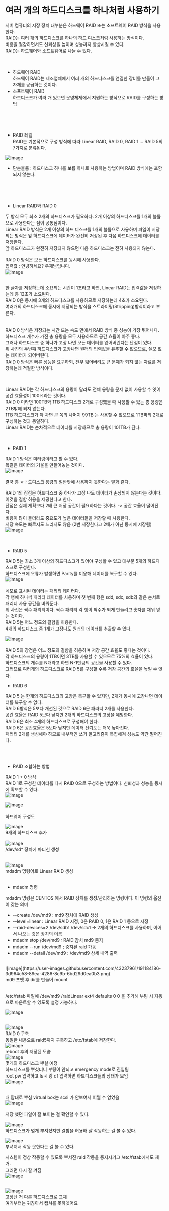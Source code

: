<h1> 여러 개의 하드디스크를 하나처럼 사용하기 </h1>

서버 컴퓨터의 저장 장치 대부분은 하드웨어 RAID 또는 소프트웨어 RAID 방식을 사용한다. <br>
RAID는 여러 개의 하드디스크를 하나의 하드 디스크처럼 사용하는 방식이다. <br> 
비용을 절감하면서도 신뢰성을 높이며 성능까지 향상시킬 수 있다. <br>
RAID는 하드웨어와 소프트웨어로 나눌 수 있다. <br>
<br><br> 

* 하드웨어 RAID <br>
하드웨어 RAID는 제조업체에서 여러 개의 하드디스크를 연결한 장비를 만들어 그 자체를 공급하는 것이다. <br> 
* 소프트웨어 RAID <br> 
하드디스크가 여러 개 있으면 운영체제에서 지원하는 방식으로 RAID를 구성하는 방법

<br><br><br>

* RAID 레벨 <br> 
RAID는 기본적으로 구성 방식에 따라 Linear RAID, RAID 0, RAID 1 ... RAID 5의 7가지로 분류된다. <br> 

![image](https://user-images.githubusercontent.com/43237961/190187844-164b0d83-e25b-4db6-b84f-d89271ec0b39.png)  <br>
* 단순볼륨 : 하드디스크 하나를 보륨 하나로 사용하는 방법이며 RAID 방식에는 포함되지 않는다. <br> 

<br><br><br>

* Linear RAID와 RAID 0 <br> 

두 방식 모두 최소 2개의 하드디스크가 필요하다. 2개 이상의 하드디스크를 1개의 볼륨으로 사용한다는 점이 공통점이다. <br> 
Linear RAID 방식은 2개 이상의 하드 디스크를 1개의 볼륨으로 사용하며 파일이 저장되는 방식은 앞 하드디스크에 데이터가 완전히 저장된 후 다음 하드디스크에 데이터를 저장한다. <br> 
앞 하드디스크가 완전히 저장되지 않으면 다음 하드디스크는 전혀 사용되지 않는다. <br> 
<br> 
RAID 0 방식은 모든 하드디스크를 동시에 사용한다. <br> 
입력값 : 안녕하세요? 우재남입니다. <br> 
![image](https://user-images.githubusercontent.com/43237961/190188983-3d0b5428-8b55-4c80-b218-2304cd089629.png) <br><br> 

한 글자를 저장하는데 소요되는 시간이 1초라고 하면, Linear RAID는 입력값을 저장하는데 총 12초가 소요된다. <br> 
RAID 0은 동시에 3개의 하드디스크를 사용하므로 저장하는데 4초가 소요된다. <br>
여러개의 하드디스크에 동시에 저장되는 방식을 스트라이핑(Stripping)방식이라고 부른다. 
<br><br><br>
RAID 0 방식은 저장되는 시간 또는 속도 면에서 RAID 방식 중 성능이 가장 뛰어나다. <br>
하드디스크 개수가 가진 총 용량을 모두 사용하므로 공간 효율이 아주 좋다. <br> 
그러나 하드디스크 중 하나가 고장 나면 모든 데이터를 잃어버린다는 단점이 있다. <br> 
위 사진의 두번쨰 하드디스크가 고장나면 원래의 입력값을 유추할 수 없으므로, 쓸모 없는 데이터가 되어버린다. <br> 
RAID 0 방식은 빠른 성능을 요구하되, 전부 잃어버려도 큰 문제가 되지 않는 자료를 저장하는데 적절한 방식이다. <br> 
<br><br>

Linear RAID는 각 하드디스크의 용량이 달라도 전체 용량을 문제 없이 사용할 수 잇어 공간 효율성이 100%라는 것이다. <br>
RAID 0 이라면 100TB와 1TB 하드디스크 2개로 구성했을 때 사용할 수 있는 총 용량은 2TB밖에 되지 않는다. <br> 
1TB 하드디스크가 꽉 차면 큰 쪽의 나머지 99TB 는 사용할 수 없으므로 1TB짜리 2개로 구성하는 것과 동일하다. <br> 
Linear RAID는 순차적으로 데이터를 저장하므로 총 용량이 101TB가 된다. <br><br><br> 

* RAID 1 <br> 

RAID 1 방식은 미러링이라고 할 수 있다. <br> 
똑같은 데이터의 거울을 만들어놓는 것이다. <br> 
![image](https://user-images.githubusercontent.com/43237961/190191780-527246da-19a5-465c-85c1-251ba76ae547.png) <br><br> 
결국 총  ㅎㅏ드디스크 용량의 절반밖에 사용하지 못한다는 말과 같다. <br>

RAID 1의 장점은 하드디스크 중 하나가 고장 나도 데이터가 손상되지 않는다는 것이다. 이것을 결함 허용을 제공한다고 한다. <br> 
단점은 실제 계획보다 2배 큰 저장 공간이 필요하다는 것이다. -> 공간 효율이 떨어진다. <br>
비용이 많이 들더라도 중요도가 높은 데이터들을 저장할 때 사용한다. <br> 
저장 속도는 빠르지도 느리지도 않음 (2번 저장한다고 2배가 아닌 동시에 저장됨) <br> 
![image](https://user-images.githubusercontent.com/43237961/190192765-c36873cb-0b89-42f3-9d3a-8b4a13285b91.png)  <br><br><br>


* RAID 5 <br> 

RAID 5는 최소 3개 이상의 하드디스크가 있어야 구성할 수 있고 대부분 5개의 하드디스크로 구성한다. <br> 
하드디스크에 오류가 발생하면 Parity를 이용해 데이터를 복구할 수 있다. <br> 
![image](https://user-images.githubusercontent.com/43237961/190193237-0067c114-5f1e-4fe4-bee8-e06ccab8a173.png)  <br><br> 
네모로 표시된 데이터는 패리티 데이터다. <br>
각 행에 하나씩 패리티 데이터를 사용하며 첫 번째 행은 sdd, sdc, sdb와 같은 순서로 패리티 사용 공간을 비워둔다. <br> 
위 사진은 짝수 패리티이다. 짝수 패리티 각 행이 짝수가 되게 만들려고 숫자를 채워 넣는 것이다. <br> 
RAID 5는 어느 정도의 결함을 허용한다. <br> 
4개의 하드디스크 중 1개가 고장나도 원래의 데이터를 추출할 수 있다. <br> 

![image](https://user-images.githubusercontent.com/43237961/190194772-79328c9c-c248-466f-8921-20ee7954ff93.png)  <br> 
<br> 
RAID 5의 장점은 어느 정도의 결함을 허용하며 저장 공간 효율도 좋다는 것이다. <br> 
각 하드디스크의 용량이 1TB이면 3TB를 사용할 수 있으므로 75%의 효율이 있다. <br> 
하드디스크의 개수를 N개라고 하면 N-1만큼의 공간을 사용할 수 있다. <br> 
그러므로 여러개의 하드디스크로 RAID 5를 구성할 수록 저장 공간의 효율을 높일 수 잇다. <br> 

* RAID 6 <br> 

RAID 5 는 한개의 하드디스크의 고장은 복구할 수 있지만, 2개가 동시에 고장나면 데이터를 복구할 수 없다. <br> 
RAID 6방식은 5보다 개선된 것으로 RAID 6은 패러티 2개를 사용한다. <br> 
공간 효율은 RAID 5보다 낮지만 2개의 하드디스크의 고장을 예방한다. <br> 
RAID 6은 최소 4개의 하드디스크로 구성해야 한다. <br> 
RAID 6은 공간효율은 5보다 낮지만 데이터 신뢰도는 더욱 높아진다. <br>
패러티 2개를 생성해야 하므로 내부적인 쓰기 알고리즘이 복잡해져 성능도 약간 떨어진다. <br> 

<br><br>
* RAID 조합하는 방법 <br> 

RAID 1 + 0 방식 <br> 
RAID 1로 구성한 데이터를 다시 RAID 0으로 구성하는 방법이다. 신뢰성과 성능을 동시에 확보할 수 있다. <br> 
![image](https://user-images.githubusercontent.com/43237961/190196742-b21ed580-69f4-4ee6-a442-f30a9a06dc1a.png) <br> 

![image](https://user-images.githubusercontent.com/43237961/190196952-d592e5db-773e-45e3-a1c6-03cfc162d2cd.png) <br><br> 
하드웨어 구성도 <br> 

![image](https://user-images.githubusercontent.com/43237961/191179414-fbf76582-e6a7-469c-9601-f7fd30530f9e.png)  <br>
9개의 하드디스크 추가 <br><br> 
![image](https://user-images.githubusercontent.com/43237961/191180785-de96aea2-ba67-4844-9abf-272e12ae145e.png) <br> 
/dev/sd* 장치에 파티션 생성 <br><br> 

![image](https://user-images.githubusercontent.com/43237961/191183000-077a727c-2a3f-44ed-9602-154394e679af.png)  <br> 
mdadm 명령어로 Linear RAID 생성 <br><br> 

* mdadm 명령 <br>
  
mdadm 명령은 CENTOS 에서 RAID 장치를 생성/관리하는 명령어다. 이 명령의 옵션이 갖는 의미 <br>
- --create /dev/md9 : md9 장치에 RAID 생성
- --level=linear : Linear RAID 지정, 0은 RAID 0, 1은 RAID 1 등으로 지정
- --raid-devices=2 /dev/sdb1 /dev/sdc1  -> 2개의 하드디스크를 사용하며, 이어서 나오는 것은 장치의 이름
- mdadm stop /dev/md9 : RAID 장치 md9 중지
- mdadm --run /dev/md9 ; 중지된 raid 가동
- mdadm --detail /dev/md9 : /dev/md9 상세 내역 출력 <br> 
<br> 
![image](https://user-images.githubusercontent.com/43237961/191184186-3d964c58-89ea-4286-8c9b-6bd29d0ea0b3.png) <br> 
md9 포맷 후 dir를 만들어 mount <br><br> 

/etc/fstab 파일에 /dev/md9 /raidLinear ext4 defaults 0 0 을 추가해 부팅 시 자동으로 마운트할 수 있도록 설정 가능하다. <br> 

![image](https://user-images.githubusercontent.com/43237961/191184734-d55cf0fe-c6c6-4c83-87af-b34ee5630ee6.png) <br><br> 




![image](https://user-images.githubusercontent.com/43237961/191185084-fdc88e87-f86a-46d2-a727-ff5a65ef34ff.png) <br> 
RAID 0 구축 <br> 
동일한 내용으로 raid5까지 구축하고 /etc/fstab에 저장한다. <br> 
![image](https://user-images.githubusercontent.com/43237961/191186935-9c81cf17-b1b6-4768-ae16-391a53000cb1.png)  <br> 
reboot 후의 저장된 모습 <br> 
![image](https://user-images.githubusercontent.com/43237961/191187918-f61d94cd-8f21-492d-94f5-b267669688d4.png)  <br> 
몇개의 하드디스크 뿌실 예정 <br> 
하드디스크를 뿌셨더니 부팅이 안되고 emergency mode로 진입됨 <br> 
root pw 입력하고 ls -l 랑 df 입력하면 하드디스크들의 상태가 보임 <br> 
![image](https://user-images.githubusercontent.com/43237961/191189248-b3e9cc26-a164-4cd7-acae-d636a2aa3284.png) <br><br> 

내 맘대로 뿌심 virtual box는 scsi 가 안보여서 어쩔 수 없었음 <br> 
![image](https://user-images.githubusercontent.com/43237961/191189473-0dbdb00c-6342-4b75-b25e-9070d8bfca09.png) <br><br> 
저장 했던 파일이 잘 보이는 걸 확인할 수 있다. <br> 

![image](https://user-images.githubusercontent.com/43237961/191189762-35f521a3-cc66-4ab0-8aea-decda687bb1d.png) <br> 
하드디스크가 몇개 뿌셔졌지만 결함을 허용해 잘 작동하는 걸 볼 수 있다. <br> 

![image](https://user-images.githubusercontent.com/43237961/191190349-c4f4a320-ddf1-4801-8d0b-44a1a8c8b679.png)  <br>
뿌셔져서 작동 못한다는 걸 볼 수 있다. <br> 


시스템이 정상 작동할 수 있도록 뿌서진 raid 작동을 중지시키고 /etc/fstab에서도 제거.<br> 
그러면 다시 잘 켜짐 <br>
![image](https://user-images.githubusercontent.com/43237961/191191283-05150696-b4f1-4a81-bffe-be2a415e00d2.png)  <br><br> 




![image](https://user-images.githubusercontent.com/43237961/191191473-c0742243-73b5-46f1-b8ca-9e5eeea5f5c3.png) <br> 
고장난 거 다른 하드디스크로 교체 <br> 
여기부터는 귀찮아서 캡쳐를 못하겟어요 <br> 





